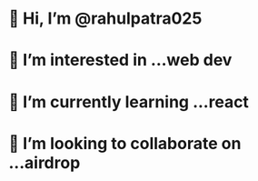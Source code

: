 # 👋 Hi, I’m @rahulpatra025
# 👀 I’m interested in ...web dev
# 🌱 I’m currently learning ...react
# 💞️ I’m looking to collaborate on ...airdrop


<!---
rahulpatra025/rahulpatra025 is a ✨ special ✨ repository because its `README.md` (this file) appears on your GitHub profile.
You can click the Preview link to take a look at your changes.
--->
